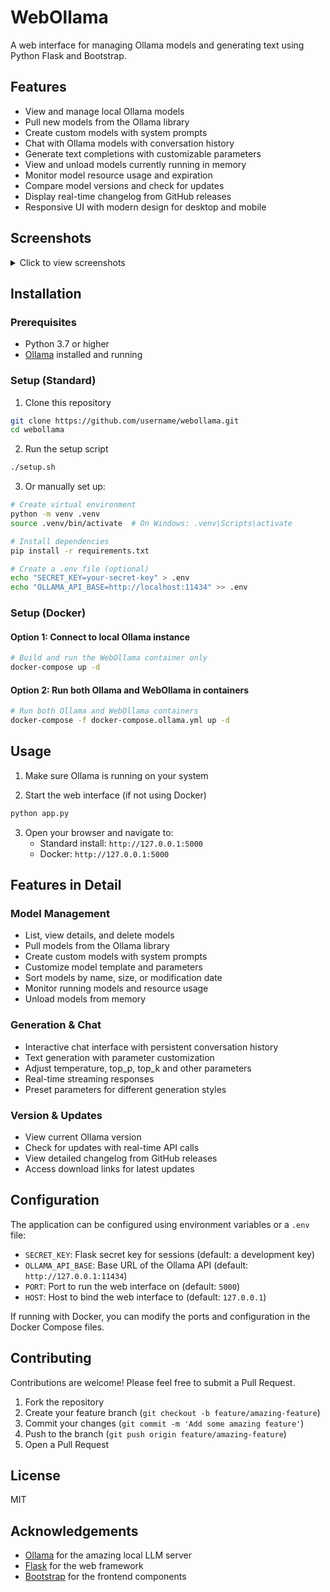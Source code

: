 # WebOllama

A web interface for managing Ollama models and generating text using Python Flask and Bootstrap.

## Features

- View and manage local Ollama models
- Pull new models from the Ollama library
- Create custom models with system prompts
- Chat with Ollama models with conversation history
- Generate text completions with customizable parameters
- View and unload models currently running in memory
- Monitor model resource usage and expiration
- Compare model versions and check for updates
- Display real-time changelog from GitHub releases
- Responsive UI with modern design for desktop and mobile

## Screenshots

<details>
<summary>Click to view screenshots</summary>

### Home Page
![Home Page](https://i.imgur.com/example1.png)

### Models Page
![Models Page](https://i.imgur.com/example2.png)

### Chat Interface
![Chat Interface](https://i.imgur.com/example3.png)

### Generation with Parameters
![Generation with Parameters](https://i.imgur.com/example4.png)

### Version & Updates
![Version and Updates](https://i.imgur.com/example5.png)

</details>

## Installation

### Prerequisites

- Python 3.7 or higher
- [Ollama](https://ollama.ai/) installed and running

### Setup (Standard)

1. Clone this repository
```bash
git clone https://github.com/username/webollama.git
cd webollama
```

2. Run the setup script
```bash
./setup.sh
```

3. Or manually set up:
```bash
# Create virtual environment
python -m venv .venv
source .venv/bin/activate  # On Windows: .venv\Scripts\activate

# Install dependencies
pip install -r requirements.txt

# Create a .env file (optional)
echo "SECRET_KEY=your-secret-key" > .env
echo "OLLAMA_API_BASE=http://localhost:11434" >> .env
```

### Setup (Docker)

#### Option 1: Connect to local Ollama instance

```bash
# Build and run the WebOllama container only
docker-compose up -d
```

#### Option 2: Run both Ollama and WebOllama in containers

```bash
# Run both Ollama and WebOllama containers
docker-compose -f docker-compose.ollama.yml up -d
```

## Usage

1. Make sure Ollama is running on your system

2. Start the web interface (if not using Docker)
```bash
python app.py
```

3. Open your browser and navigate to:
   - Standard install: `http://127.0.0.1:5000`
   - Docker: `http://127.0.0.1:5000`

## Features in Detail

### Model Management
- List, view details, and delete models
- Pull models from the Ollama library
- Create custom models with system prompts
- Customize model template and parameters
- Sort models by name, size, or modification date
- Monitor running models and resource usage
- Unload models from memory

### Generation & Chat
- Interactive chat interface with persistent conversation history
- Text generation with parameter customization
- Adjust temperature, top_p, top_k and other parameters
- Real-time streaming responses
- Preset parameters for different generation styles

### Version & Updates
- View current Ollama version
- Check for updates with real-time API calls
- View detailed changelog from GitHub releases
- Access download links for latest updates

## Configuration

The application can be configured using environment variables or a `.env` file:

- `SECRET_KEY`: Flask secret key for sessions (default: a development key)
- `OLLAMA_API_BASE`: Base URL of the Ollama API (default: `http://127.0.0.1:11434`)
- `PORT`: Port to run the web interface on (default: `5000`)
- `HOST`: Host to bind the web interface to (default: `127.0.0.1`)

If running with Docker, you can modify the ports and configuration in the Docker Compose files.

## Contributing

Contributions are welcome! Please feel free to submit a Pull Request.

1. Fork the repository
2. Create your feature branch (`git checkout -b feature/amazing-feature`)
3. Commit your changes (`git commit -m 'Add some amazing feature'`)
4. Push to the branch (`git push origin feature/amazing-feature`)
5. Open a Pull Request

## License

MIT

## Acknowledgements

- [Ollama](https://ollama.ai/) for the amazing local LLM server
- [Flask](https://flask.palletsprojects.com/) for the web framework
- [Bootstrap](https://getbootstrap.com/) for the frontend components